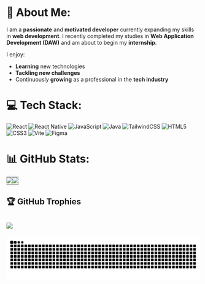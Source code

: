 # 💫 About Me:
I am a **passionate** and **motivated developer** currently expanding my skills in **web development**. I recently completed my studies in **Web Application Development (DAW)** and am about to begin my **internship**. 

I enjoy:
- **Learning** new technologies
- **Tackling new challenges**
- Continuously **growing** as a professional in the **tech industry**
  
# 💻 Tech Stack:
![React](https://img.shields.io/badge/react-%2320232a.svg?style=for-the-badge&logo=react&logoColor=%2361DAFB) ![React Native](https://img.shields.io/badge/react_native-%2320232a.svg?style=for-the-badge&logo=react&logoColor=%2361DAFB) ![JavaScript](https://img.shields.io/badge/javascript-%23323330.svg?style=for-the-badge&logo=javascript&logoColor=%23F7DF1E) ![Java](https://img.shields.io/badge/java-%23ED8B00.svg?style=for-the-badge&logo=openjdk&logoColor=white) ![TailwindCSS](https://img.shields.io/badge/tailwindcss-%2338B2AC.svg?style=for-the-badge&logo=tailwind-css&logoColor=white) ![HTML5](https://img.shields.io/badge/html5-%23E34F26.svg?style=for-the-badge&logo=html5&logoColor=white) ![CSS3](https://img.shields.io/badge/css3-%231572B6.svg?style=for-the-badge&logo=css3&logoColor=white) ![Vite](https://img.shields.io/badge/vite-%23646CFF.svg?style=for-the-badge&logo=vite&logoColor=white)
![Figma](https://img.shields.io/badge/figma-%23F24E1E.svg?style=for-the-badge&logo=figma&logoColor=white)

# 📊 GitHub Stats:
<div align="center">
  <table style="border-collapse: collapse; border: none;">
    <tr>
      <td style="border: none; padding: 0;">
        <img src="https://github-readme-stats.vercel.app/api?username=jaimegpm&theme=dark&hide_border=true&include_all_commits=false&count_private=false&bg_color=00000000">
      </td>
      <td style="border: none; padding: 0;">
        <img src="https://github-readme-stats.vercel.app/api/top-langs/?username=jaimegpm&theme=dark&hide_border=true&include_all_commits=false&count_private=false&layout=compact&bg_color=00000000">
      </td>
    </tr>
  </table>
</div>


## 🏆 GitHub Trophies
![](https://github-profile-trophy.vercel.app/?username=jaimegpm&theme=dracula&no-frame=true&no-bg=true&margin-w=4)
---
<picture>
  <source media="(prefers-color-scheme: dark)" srcset="https://raw.githubusercontent.com/jaimegpm/jaime/output/github-snake-dark.svg" />
  <source media="(prefers-color-scheme: light)" srcset="https://raw.githubusercontent.com/jaimegpm/jaime/output/github-snake.svg" />
  <img alt="github-snake" src="https://raw.githubusercontent.com/jaimegpm/jaime/output/github-snake.svg" />
</picture>
